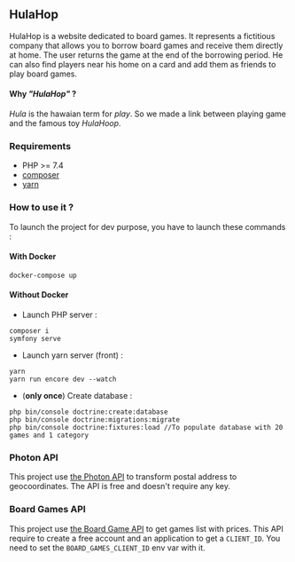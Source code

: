 ## HulaHop

HulaHop is a website dedicated to board games. It represents a fictitious company that allows you to borrow board games 
and receive them directly at home. The user returns the game at the end of the borrowing period. He can also find 
players near his home on a card and add them as friends to play board games.

#### Why *"HulaHop"* ?

*Hula* is the hawaian term for *play*. So we made a link between playing game and the famous toy *HulaHoop*.

### Requirements

- PHP >= 7.4
- [composer](https://getcomposer.org/)
- [yarn](https://classic.yarnpkg.com/en/docs/install/#mac-stable)


### How to use it ?

To launch the project for dev purpose, you have to launch these commands : 

#### With Docker

```
docker-compose up
```

#### Without Docker

- Launch PHP server :
```
composer i
symfony serve
```

- Launch yarn server (front) : 
```
yarn
yarn run encore dev --watch
```

- (**only once**) Create database :
```
php bin/console doctrine:create:database
php bin/console doctrine:migrations:migrate
php bin/console doctrine:fixtures:load //To populate database with 20 games and 1 category
``` 

### Photon API

This project use [the Photon API](https://photon.komoot.de/) to transform postal address to geocoordinates. The API is free and doesn't require any key.

### Board Games API

This project use [the Board Game API](https://www.boardgameatlas.com/api/docs/) to get games list with prices. This API require to create a free account and an application to get a `CLIENT_ID`.
You need to set the `BOARD_GAMES_CLIENT_ID` env var with it.